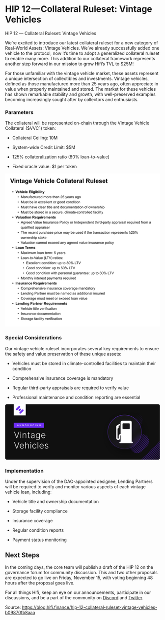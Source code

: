 
# HIP 12 — Collateral Ruleset: Vintage Vehicles

HIP 12 — Collateral Ruleset: Vintage Vehicles

We’re excited to introduce our latest collateral ruleset for a new category of Real-World Assets: Vintage Vehicles. We’ve already successfully added one vehicle to the protocol, now it’s time to adopt a generalized collateral ruleset to enable many more. This addition to our collateral framework represents another step forward in our mission to grow Hifi’s TVL to $25M!

For those unfamiliar with the vintage vehicle market, these assets represent a unique intersection of collectibles and investments. Vintage vehicles, defined as those manufactured more than 25 years ago, often appreciate in value when properly maintained and stored. The market for these vehicles has shown remarkable stability and growth, with well-preserved examples becoming increasingly sought after by collectors and enthusiasts.

### Parameters

The collateral will be represented on-chain through the Vintage Vehicle Collateral ($VVC1) token:

* Collateral Ceiling: 10M

* System-wide Credit Limit: $5M

* 125% collateralization ratio (80% loan-to-value)

* Fixed oracle value: $1 per token

![](../images/2024-11-11_hip-12-collateral-ruleset-vintage-vehicles/1*suW60Mh35iXwAvlpPcrBNg.png)

### Special Considerations

Our vintage vehicle ruleset incorporates several key requirements to ensure the safety and value preservation of these unique assets:

* Vehicles must be stored in climate-controlled facilities to maintain their condition

* Comprehensive insurance coverage is mandatory

* Regular third-party appraisals are required to verify value

* Professional maintenance and condition reporting are essential

![](../images/2024-11-11_hip-12-collateral-ruleset-vintage-vehicles/1*x8kiXMR1NyUURO9QrROP4g.png)

### Implementation

Under the supervision of the DAO-appointed designee, Lending Partners will be required to verify and monitor various aspects of each vintage vehicle loan, including:

* Vehicle title and ownership documentation

* Storage facility compliance

* Insurance coverage

* Regular condition reports

* Payment status monitoring

## Next Steps

In the coming days, the core team will publish a draft of the HIP 12 on the governance forum for community discussion. This and two other proposals are expected to go live on Friday, November 15, with voting beginning 48 hours after the proposal goes live.

For all things Hifi, keep an eye on our announcements, participate in our discussions, and be a part of the community on [Discord](https://discord.com/invite/uGxaCppKSH) and [Twitter](https://twitter.com/hififinance).


Source: https://blog.hifi.finance/hip-12-collateral-ruleset-vintage-vehicles-b09870fb8aaa

